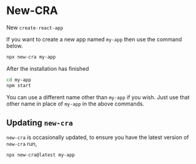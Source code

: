 # New-CRA

New `create-react-app`

If you want to create a new app named `my-app` then use the command below.

```bash
npx new-cra my-app
```

After the installation has finished

```bash
cd my-app
npm start
```

You can use a different name other than `my-app` if you wish. Just use that other name in place of `my-app` in the above commands.

## Updating `new-cra`

`new-cra` is occasionally updated, to ensure you have the latest version of `new-cra` run,

```bash
npx new-cra@latest my-app
```
